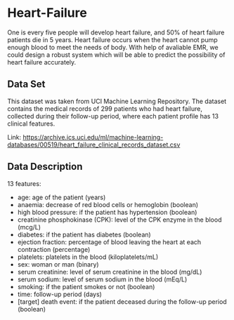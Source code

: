 # Heart-Failure

One is every five people will develop heart failure, and 50% of heart failure patients die in 5 years. Heart failure occurs when the heart cannot pump enough blood to meet the needs of body. With help of avaliable EMR, we could design a robust system which will be able to predict the possibility of heart failure accurately.


## Data Set 

This dataset was taken from UCI Machine Learning Repository. The dataset contains the medical records of 299 patients who had heart failure, collected during their follow-up period, where each patient profile has 13 clinical features.

Link: https://archive.ics.uci.edu/ml/machine-learning-databases/00519/heart_failure_clinical_records_dataset.csv


## Data Description

13 features:

- age: age of the patient (years)
- anaemia: decrease of red blood cells or hemoglobin (boolean)
- high blood pressure: if the patient has hypertension (boolean)
- creatinine phosphokinase (CPK): level of the CPK enzyme in the blood (mcg/L)
- diabetes: if the patient has diabetes (boolean)
- ejection fraction: percentage of blood leaving the heart at each contraction (percentage)
- platelets: platelets in the blood (kiloplatelets/mL)
- sex: woman or man (binary)
- serum creatinine: level of serum creatinine in the blood (mg/dL)
- serum sodium: level of serum sodium in the blood (mEq/L)
- smoking: if the patient smokes or not (boolean)
- time: follow-up period (days)
- [target] death event: if the patient deceased during the follow-up period (boolean)
